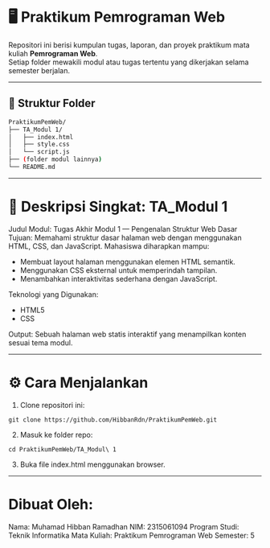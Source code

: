 # 🖥️ Praktikum Pemrograman Web

Repositori ini berisi kumpulan tugas, laporan, dan proyek praktikum mata kuliah **Pemrograman Web**.  
Setiap folder mewakili modul atau tugas tertentu yang dikerjakan selama semester berjalan.

---

## 📁 Struktur Folder

```bash
PraktikumPemWeb/
├── TA_Modul 1/
│   ├── index.html
│   ├── style.css
│   └── script.js
├── (folder modul lainnya)
└── README.md
```
---

# 🧠 Deskripsi Singkat: TA_Modul 1

Judul Modul: Tugas Akhir Modul 1 — Pengenalan Struktur Web Dasar
Tujuan:
Memahami struktur dasar halaman web dengan menggunakan HTML, CSS, dan JavaScript.
Mahasiswa diharapkan mampu:
- Membuat layout halaman menggunakan elemen HTML semantik.
- Menggunakan CSS eksternal untuk memperindah tampilan.
- Menambahkan interaktivitas sederhana dengan JavaScript.

Teknologi yang Digunakan:
- HTML5
- CSS
  
Output:
Sebuah halaman web statis interaktif yang menampilkan konten sesuai tema modul.

---

# ⚙️ Cara Menjalankan
1. Clone repositori ini:
```
git clone https://github.com/HibbanRdn/PraktikumPemWeb.git
```
2. Masuk ke folder repo:
```
cd PraktikumPemWeb/TA_Modul\ 1
```
3. Buka file index.html menggunakan browser.

---

# Dibuat Oleh:
Nama: Muhamad Hibban Ramadhan
NIM: 2315061094
Program Studi: Teknik Informatika
Mata Kuliah: Praktikum Pemrograman Web
Semester: 5
